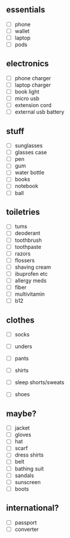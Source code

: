 ## essentials

- [ ] phone
- [ ] wallet
- [ ] laptop
- [ ] pods

## electronics

- [ ] phone charger
- [ ] laptop charger
- [ ] book light
- [ ] micro usb
- [ ] extension cord
- [ ] external usb battery

## stuff

- [ ] sunglasses
- [ ] glasses case
- [ ] pen
- [ ] gum
- [ ] water bottle
- [ ] books
- [ ] notebook
- [ ] ball

## toiletries

- [ ] tums
- [ ] deoderant
- [ ] toothbrush
- [ ] toothpaste
- [ ] razors
- [ ] flossers
- [ ] shaving cream
- [ ] ibuprofen etc
- [ ] allergy meds
- [ ] fiber
- [ ] multivitamin
- [ ] b12

## clothes

- [ ] socks
- [ ] unders
- [ ] pants
- [ ] shirts
- [ ] sleep shorts/sweats
- [ ] shoes


## maybe?

- [ ] jacket
- [ ] gloves
- [ ] hat
- [ ] scarf
- [ ] dress shirts
- [ ] belt
- [ ] bathing suit
- [ ] sandals
- [ ] sunscreen
- [ ] boots

## international?

- [ ] passport
- [ ] converter
